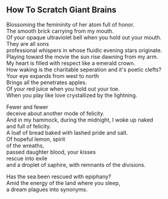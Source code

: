 How To Scratch Giant Brains
---------------------------
Blossoming the femininity of her atom full of honor.  
The smooth brick carrying from my mouth.  
Of your opaque ultraviolet bell when you hold out your mouth.  
They are all sons  
professional whispers in whose fluidic evening stars originate.  
Playing toward the movie the sun rise dawning from my arm.  
My heart is filled with respect like a emerald crown.  
How waking is the charitable seperation and it's poetic clefts?  
Your eye expands from west to north  
Brings all the penetrates apples.  
Of your red juice when you hold out your toe.  
When you play like love crystallized by the lightning.  
  
Fewer and fewer  
deceive about another mode of felicity.  
And in my hammock, during the midnight, I woke up naked  
and full of felicity.  
A loaf of bread baked with lashed pride and salt.  
Of hopeful lemon, spirit  
of the wreaths,  
passed daughter blood, your kisses  
rescue into exile  
and a droplet of saphire, with remnants of the divisions.  
  
Has the sea been rescued with epiphany?  
Amid the energy of the land where you sleep,  
a dream plagues into synonyms.  
